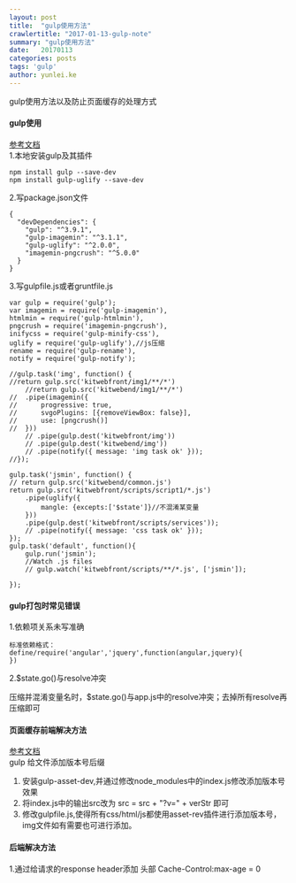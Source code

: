 ```yaml
---
layout: post
title:  "gulp使用方法"
crawlertitle: "2017-01-13-gulp-note"
summary: "gulp使用方法"
date:   20170113
categories: posts
tags: 'gulp'
author: yunlei.ke
---
```

gulp使用方法以及防止页面缓存的处理方式
#### gulp使用
[参考文档](http://www.ydcss.com/archives/18)  
1.本地安装gulp及其插件

    npm install gulp --save-dev
    npm install gulp-uglify --save-dev
2.写package.json文件

    {
      "devDependencies": {
        "gulp": "^3.9.1",
        "gulp-imagemin": "^3.1.1",
        "gulp-uglify": "^2.0.0",
        "imagemin-pngcrush": "^5.0.0"
      }
    }
    
3.写gulpfile.js或者gruntfile.js

    var gulp = require('gulp');
    var imagemin = require('gulp-imagemin'),
	htmlmin = require('gulp-htmlmin'),
	pngcrush = require('imagemin-pngcrush'),
	inifycss = require('gulp-minify-css'),
	uglify = require('gulp-uglify'),//js压缩
	rename = require('gulp-rename'),
	notify = require('gulp-notify');

    //gulp.task('img', function() {
	//return gulp.src('kitwebfront/img1/**/*')
	    //return gulp.src('kitwebend/img1/**/*')
	// 	.pipe(imagemin({
	// 		progressive: true,
	// 		svgoPlugins: [{removeViewBox: false}],
	// 		use: [pngcrush()]
	// 	}))
		// .pipe(gulp.dest('kitwebfront/img'))
		// .pipe(gulp.dest('kitwebend/img'))
		// .pipe(notify({ message: 'img task ok' }));
    //});

    gulp.task('jsmin', function() {
	// return gulp.src('kitwebend/common.js')
	return gulp.src('kitwebfront/scripts/script1/*.js')
		.pipe(uglify({
		    mangle: {excepts:['$state']}//不混淆某变量
		}))
		.pipe(gulp.dest('kitwebfront/scripts/services'));
		// .pipe(notify({ message: 'css task ok' }));
	});
	gulp.task('default', function(){
		gulp.run('jsmin');
		//Watch .js files
		// gulp.watch('kitwebfront/scripts/**/*.js', ['jsmin']);

	});

#### gulp打包时常见错误

1.依赖项关系未写准确
```
标准依赖格式：
define/require('angular','jquery',function(angular,jquery){
})
```
2.$state.go()与resolve冲突
    
压缩并混淆变量名时，$state.go()与app.js中的resolve冲突；去掉所有resolve再压缩即可

#### 页面缓存前端解决方法
[参考文档](http://www.cnblogs.com/givebest/p/4707432.html)  
gulp 给文件添加版本号后缀
1. 安装gulp-asset-dev,并通过修改node_modules中的index.js修改添加版本号效果
2. 将index.js中的输出src改为 src = src + "?v=" + verStr 即可
3. 修改gulpfile.js,使得所有css/html/js都使用asset-rev插件进行添加版本号，img文件如有需要也可进行添加。
    
    
#### 后端解决方法
1.通过给请求的response header添加 头部
Cache-Control:max-age = 0




